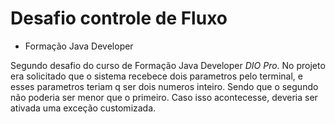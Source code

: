 # Desafio controle de Fluxo

- Formação Java Developer

Segundo desafio do curso de Formação Java Developer _DIO Pro_.
No projeto era solicitado que o sistema recebece dois parametros pelo terminal, e esses parametros teriam q ser dois numeros inteiro. Sendo que o segundo não poderia ser menor que o primeiro. Caso isso acontecesse, deveria ser ativada uma exceção customizada.
